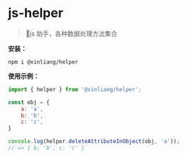 # js-helper

> 🚀js 助手，各种数据处理方法集合

**安装：**

```shell
npm i @xinliang/helper
```

**使用示例：**

```javascript
import { helper } from '@xinliang/helper';

const obj = {
    a: 'a',
    b: 'b',
    c: 'c',
}

console.log(helper.deleteAttributeInObject(obj, 'a'));
// => { b: 'b', c: 'c' }
```
